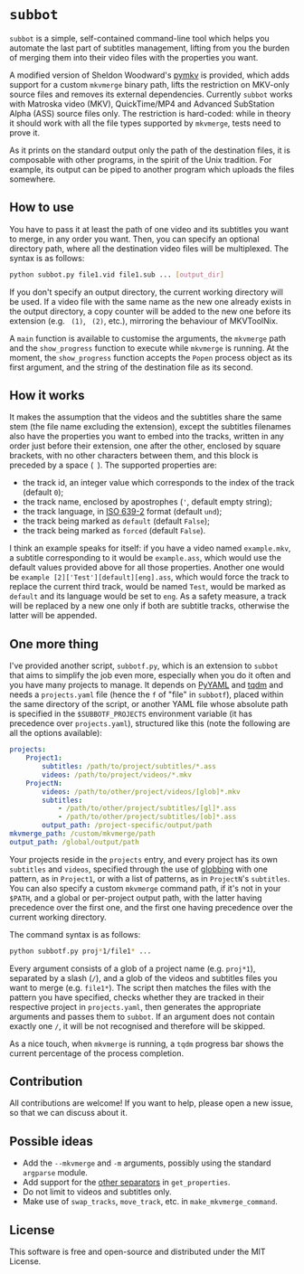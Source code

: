 # `subbot`

`subbot` is a simple, self-contained command-line tool which helps you automate the last part of subtitles management, lifting from you the burden of merging them into their video files with the properties you want.

A modified version of Sheldon Woodward's [pymkv](https://github.com/sheldonkwoodward/pymkv) is provided, which adds support for a custom `mkvmerge` binary path, lifts the restriction on MKV-only source files and removes its external dependencies. Currently `subbot` works with Matroska video (MKV), QuickTime/MP4 and Advanced SubStation Alpha (ASS) source files only. The restriction is hard-coded: while in theory it should work with all the file types supported by `mkvmerge`, tests need to prove it.

As it prints on the standard output only the path of the destination files, it is composable with other programs, in the spirit of the Unix tradition. For example, its output can be piped to another program which uploads the files somewhere.

## How to use

You have to pass it at least the path of one video and its subtitles you want to merge, in any order you want. Then, you can specify an optional directory path, where all the destination video files will be multiplexed. The syntax is as follows:

```sh
python subbot.py file1.vid file1.sub ... [output_dir]
```

If you don't specify an output directory, the current working directory will be used. If a video file with the same name as the new one already exists in the output directory, a copy counter will be added to the new one before its extension (e.g. ` (1)`, ` (2)`, etc.), mirroring the behaviour of MKVToolNix.

A `main` function is available to customise the arguments, the `mkvmerge` path and the `show_progress` function to execute while `mkvmerge` is running. At the moment, the `show_progress` function accepts the `Popen` process object as its first argument, and the string of the destination file as its second.

## How it works

It makes the assumption that the videos and the subtitles share the same stem (the file name excluding the extension), except the subtitles filenames also have the properties you want to embed into the tracks, written in any order just before their extension, one after the other, enclosed by square brackets, with no other characters between them, and this block is preceded by a space (` `). The supported properties are:

* the track id, an integer value which corresponds to the index of the track (default `0`);
* the track name, enclosed by apostrophes (`'`, default empty string);
* the track language, in [ISO 639-2](https://en.wikipedia.org/wiki/ISO_639-2) format (default `und`);
* the track being marked as `default` (default `False`);
* the track being marked as `forced` (default `False`).

I think an example speaks for itself: if you have a video named `example.mkv`, a subtitle corresponding to it would be `example.ass`, which would use the default values provided above for all those properties. Another one would be `example [2]['Test'][default][eng].ass`, which would force the track to replace the current third track, would be named `Test`, would be marked as `default` and its language would be set to `eng`. As a safety measure, a track will be replaced by a new one only if both are subtitle tracks, otherwise the latter will be appended.

## One more thing

I've provided another script, `subbotf.py`, which is an extension to `subbot` that aims to simplify the job even more, especially when you do it often and you have many projects to manage. It depends on [PyYAML](https://pypi.org/project/PyYAML/) and [tqdm](https://pypi.org/project/tqdm/) and needs a `projects.yaml` file (hence the `f` of "file" in `subbotf`), placed within the same directory of the script, or another YAML file whose absolute path is specified in the `$SUBBOTF_PROJECTS` environment variable (it has precedence over `projects.yaml`), structured like this (note the following are all the options available):

```yaml
projects:
    Project1:
        subtitles: /path/to/project/subtitles/*.ass
        videos: /path/to/project/videos/*.mkv
    ProjectN:
        videos: /path/to/other/project/videos/[glob]*.mkv
        subtitles:
            - /path/to/other/project/subtitles/[gl]*.ass
            - /path/to/other/project/subtitles/[ob]*.ass
        output_path: /project-specific/output/path
mkvmerge_path: /custom/mkvmerge/path
output_path: /global/output/path
```

Your projects reside in the `projects` entry, and every project has its own `subtitles` and `videos`, specified through the use of [globbing](https://en.wikipedia.org/wiki/Glob_(programming)) with one pattern, as in `Project1`, or with a list of patterns, as in `ProjectN`'s `subtitles`. You can also specify a custom `mkvmerge` command path, if it's not in your `$PATH`, and a global or per-project output path, with the latter having precedence over the first one, and the first one having precedence over the current working directory.

The command syntax is as follows:

```sh
python subbotf.py proj*1/file1* ...
```

Every argument consists of a glob of a project name (e.g. `proj*1`), separated by a slash (`/`), and a glob of the videos and subtitles files you want to merge (e.g. `file1*`). The script then matches the files with the pattern you have specified, checks whether they are tracked in their respective project in `projects.yaml`, then generates the appropriate arguments and passes them to `subbot`. If an argument does not contain exactly one `/`, it will be not recognised and therefore will be skipped.

As a nice touch, when `mkvmerge` is running, a `tqdm` progress bar shows the current percentage of the process completion.

## Contribution

All contributions are welcome! If you want to help, please open a new issue, so that we can discuss about it.

## Possible ideas

* Add the `--mkvmerge` and `-m` arguments, possibly using the standard `argparse` module.
* Add support for the [other separators](https://gitlab.com/mbunkus/mkvtoolnix/-/wikis/Detecting-track-language-from-filename) in `get_properties`.
* Do not limit to videos and subtitles only.
* Make use of `swap_tracks`, `move_track`, etc. in `make_mkvmerge_command`.

## License

This software is free and open-source and distributed under the MIT License.
